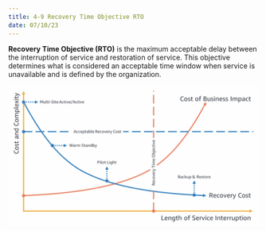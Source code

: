 ```yaml
---
title: 4-9 Recovery Time Objective RTO
date: 07/10/23
---
```


**Recovery Time Objective (RTO)** is the maximum acceptable delay between the interruption of service and restoration of service. This objective determines what is considered an acceptable time window when service is unavailable and is defined by the organization. 

![images/4 Cloud Architecture/RTO_Visualized.png](../../images/4%20Cloud%20Architecture/RTO_Visualized.png)
